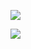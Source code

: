 ![](https://github-readme-stats.vercel.app/api?username=Baijiong-Lin)

![](https://github-readme-stats.vercel.app/api/top-langs/?username=Baijiong-Lin)

